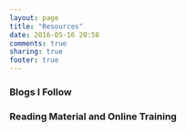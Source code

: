 ```yaml
---
layout: page
title: "Resources"
date: 2016-05-16 20:58
comments: true
sharing: true
footer: true
---
```

### Blogs I Follow ###




### Reading Material and Online Training ###